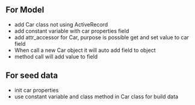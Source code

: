 ## For Model
- add Car class not using ActiveRecord
- add constant variable with car properties field
- add attr_accessor for Car, purpose is possible get and set value to car field
- When call a new Car object it will auto add field to object
- method call will add value to field

## For seed data
- init car properties
- use constant variable and class method in Car class for build data
